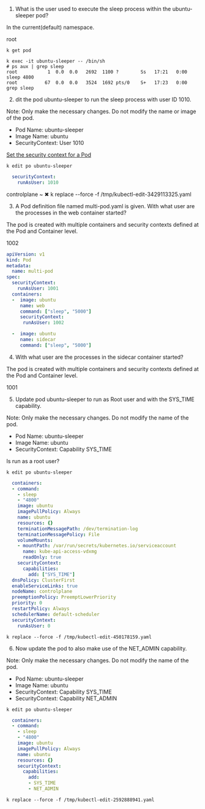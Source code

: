 1. What is the user used to execute the sleep process within the ubuntu-sleeper pod?

In the current(default) namespace.

root

```shell
k get pod

k exec -it ubuntu-sleeper -- /bin/sh
# ps aux | grep sleep
root           1  0.0  0.0   2692  1100 ?        Ss   17:21   0:00 sleep 4800
root          67  0.0  0.0   3524  1692 pts/0    S+   17:23   0:00 grep sleep
```

2. dit the pod ubuntu-sleeper to run the sleep process with user ID 1010.

Note: Only make the necessary changes. Do not modify the name or image of the pod.

- Pod Name: ubuntu-sleeper
- Image Name: ubuntu
- SecurityContext: User 1010

[Set the security context for a Pod](https://kubernetes.io/docs/tasks/configure-pod-container/security-context/#set-the-security-context-for-a-pod)

```shell
k edit po ubuntu-sleeper
```

```yaml
  securityContext: 
    runAsUser: 1010
```

controlplane ~ ✖ k replace --force -f /tmp/kubectl-edit-3429113325.yaml

3. A Pod definition file named multi-pod.yaml is given. With what user are the processes in the web container started?

The pod is created with multiple containers and security contexts defined at the Pod and Container level.

1002

```yaml
apiVersion: v1
kind: Pod
metadata:
  name: multi-pod
spec:
  securityContext:
    runAsUser: 1001
  containers:
  -  image: ubuntu
     name: web
     command: ["sleep", "5000"]
     securityContext:
      runAsUser: 1002

  -  image: ubuntu
     name: sidecar
     command: ["sleep", "5000"]
```

4. With what user are the processes in the sidecar container started?

The pod is created with multiple containers and security contexts defined at the Pod and Container level.

1001

5. Update pod ubuntu-sleeper to run as Root user and with the SYS_TIME capability.

Note: Only make the necessary changes. Do not modify the name of the pod.

- Pod Name: ubuntu-sleeper
- Image Name: ubuntu
- SecurityContext: Capability SYS_TIME

Is run as a root user?

```shell
k edit po ubuntu-sleeper
```

```yaml
  containers:
  - command:
    - sleep
    - "4800"
    image: ubuntu
    imagePullPolicy: Always
    name: ubuntu
    resources: {}
    terminationMessagePath: /dev/termination-log
    terminationMessagePolicy: File
    volumeMounts:
    - mountPath: /var/run/secrets/kubernetes.io/serviceaccount
      name: kube-api-access-vdxmg
      readOnly: true
    securityContext:
      capabilities:
        add: ["SYS_TIME"]
  dnsPolicy: ClusterFirst
  enableServiceLinks: true
  nodeName: controlplane
  preemptionPolicy: PreemptLowerPriority
  priority: 0
  restartPolicy: Always
  schedulerName: default-scheduler
  securityContext:
    runAsUser: 0
```

```shell
k replace --force -f /tmp/kubectl-edit-450178159.yaml
```

6. Now update the pod to also make use of the NET_ADMIN capability.

Note: Only make the necessary changes. Do not modify the name of the pod.

- Pod Name: ubuntu-sleeper
- Image Name: ubuntu
- SecurityContext: Capability SYS_TIME
- SecurityContext: Capability NET_ADMIN

```shell
k edit po ubuntu-sleeper
```

```yaml
  containers:
  - command:
    - sleep
    - "4800"
    image: ubuntu
    imagePullPolicy: Always
    name: ubuntu
    resources: {}
    securityContext:
      capabilities:
        add:
        - SYS_TIME
        - NET_ADMIN
```

```shell
k replace --force -f /tmp/kubectl-edit-2592888941.yaml
```

